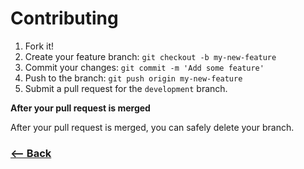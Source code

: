 # Contributing

1. Fork it!
2. Create your feature branch: `git checkout -b my-new-feature`
3. Commit your changes: `git commit -m 'Add some feature'`
4. Push to the branch: `git push origin my-new-feature`
5. Submit a pull request for the `development` branch.

**After your pull request is merged**

After your pull request is merged, you can safely delete your branch.

### [<-- Back](https://github.com/afonsopacifer/react-pomodoro/)
